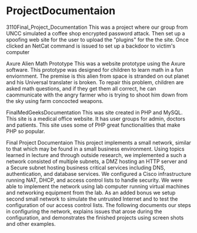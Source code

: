 # ProjectDocumentaion
3110Final_Project_Documentation
This was a project where our group from UNCC simulated a coffee shop encrypted password attack. Then set up a spoofing web site for the user to upload the "plugins" for the 
the site. Once clicked an NetCat command is issued to set up a backdoor to victim's computer

Axure Alien Math Prototype
This was a website prototype using the Axure software. This prototype was designed for children to learn math in a fun enviornment. The premise is this alien from space is stranded on out planet and his Universal translater is broken. To repair this problem, children are asked math questions, and if they get them all correct, he can caommunicate with the angry farmer who is trying to shoot him down from the sky using farm concocted weapons. 

FinalMedGeeksDocumentation
This was site created in PHP and MySQL. This site is a medical office website. It has user groups for admin, doctors and patients. This site uses some of PHP great functionalities that make PHP so popular.

Final Project Documentaion
This project implements a small network, similar to that which may be found in a small business environment.  Using topics learned in lecture and through outside research, we implemented a such a network consisted of multiple subnets, a DMZ hosting an HTTP server and a Secure subnet hosting business critical services including DNS, authentication, and database services.  We configured a Cisco infrastructure running NAT, DHCP, and access control lists to handle security.  We were able to implement the network using lab computer running virtual machines and networking equipment from the lab.  As an added bonus we setup second small network to simulate the untrusted Internet and to test the configuration of our access control lists.  The following documents our steps in configuring the network, explains issues that arose during the configuration, and demonstrates the finished projects using screen shots and other examples.
